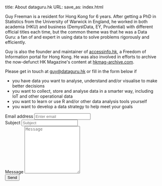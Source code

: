 title: About dataguru.hk
URL:
save_as: index.html

Guy Freeman is a resident for Hong Kong for 6 years. After getting a PhD in Statistics from the University of Warwick in England, he worked in both academia (HKU) and business (DemystData, EY, Prudential) with different official titles each time, but the common theme was that he was a Data Guru: a fan of and expert in using data to solve problems rigorously and efficiently.

Guy is also the founder and maintainer of [accessinfo.hk](https://accessinfo.hk), a Freedom of Information portal for Hong Kong. He was also involved in efforts to archive the now-defunct HK Magazine's content at [hkmag-archive.com](https://hkmag-archive.com).

Please get in touch at [guy@dataguru.hk](mailto:guy@dataguru.hk) or fill in the form below if 

* you have data you want to analyse, understand and/or visualise to make better decisions
* you want to collect, store and analyse data in a smarter way, including IoT and other operational data
* you want to learn or use R and/or other data analysis tools yourself
* you want to develop a data strategy to help meet your goals

<form action="http://getsimpleform.com/messages?form_api_token=d1d19277a030ba33cade051e38ea135f" method="post">
  <!-- the redirect_to is optional, the form will redirect to the referrer on submission -->
  <!-- <input type='hidden' name='redirect_to' value='<the complete return url e.g. http://fooey.com/thank-you.html>' /> -->
  <!-- all your input fields here.... -->
  <div class="form-group">
      <label for="email">Email address</label>
      <input name='email' type="email" class="form-control" id="email" placeholder="Enter email">
    </div>
    <div class="form-group">
      <label for="subject">Subject</label>
      <input name='Subject'  type="text" class="form-control" id="subject" placeholder="Subject">
    </div>
    <div class="form-group">
      <label for="message">Message</label>
      <textarea name='message' type="text" class="form-control" id="message" placeholder="Message" rows='10'></textarea>
    </div>
    <button type="submit" class="btn btn-primary">Send</button>
</form>